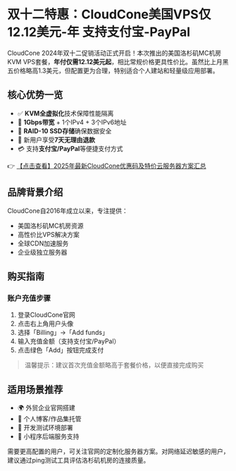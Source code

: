 # 双十二特惠：CloudCone美国VPS仅12.12美元-年 支持支付宝-PayPal

CloudCone 2024年双十二促销活动正式开启！本次推出的美国洛杉矶MC机房KVM VPS套餐，**年付仅需12.12美元起**，相比常规价格更具性价比。虽然比上月黑五价格略高1.3美元，但配置更为合理，特别适合个人建站和轻量级应用部署。

## 核心优势一览

- ✅ **KVM全虚拟化**技术保障性能隔离
- 🚀 **1Gbps带宽** + 1个IPv4 + 3个IPv6地址
- 💾 **RAID-10 SSD存储**确保数据安全
- 🔄 新用户享受**7天无理由退款**
- 💳 支持**支付宝/PayPal**等便捷支付方式

👉 [【点击查看】2025年最新CloudCone优惠码及特价云服务器方案汇总](https://bit.ly/Cloudcone)

## 品牌背景介绍

CloudCone自2016年成立以来，专注提供：
- 美国洛杉矶MC机房资源
- 高性价比VPS解决方案
- 全球CDN加速服务
- 企业级独立服务器

## 购买指南

### 账户充值步骤
1. 登录CloudCone官网
2. 点击右上角用户头像
3. 选择「Billing」→「Add funds」
4. 输入充值金额（支持支付宝/PayPal）
5. 点击绿色「Add」按钮完成支付

> 温馨提示：建议首次充值金额略高于套餐价格，以便直接完成购买

## 适用场景推荐
- 🌍 外贸企业官网搭建
- 📝 个人博客/作品集托管
- 🔧 开发测试环境部署
- 📱 小程序后端服务支持

需要更高配置的用户，可关注官网的定制化服务器方案。对网络延迟敏感的用户，建议通过ping测试工具评估洛杉矶机房的连接质量。